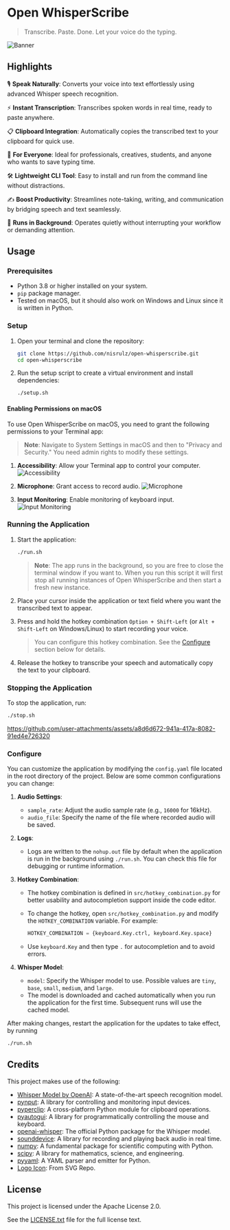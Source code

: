 # Open WhisperScribe

> Transcribe. Paste. Done. Let your voice do the typing.

![Banner](./assets/github_banner.jpg)

## Highlights

🎙️ **Speak Naturally**: Converts your voice into text effortlessly using advanced Whisper speech recognition.

⚡ **Instant Transcription**: Transcribes spoken words in real time, ready to paste anywhere.

📋 **Clipboard Integration**: Automatically copies the transcribed text to your clipboard for quick use.

💼 **For Everyone**: Ideal for professionals, creatives, students, and anyone who wants to save typing time.

🛠️ **Lightweight CLI Tool**: Easy to install and run from the command line without distractions.

✍️ **Boost Productivity**: Streamlines note-taking, writing, and communication by bridging speech and text seamlessly.

🌙 **Runs in Background**: Operates quietly without interrupting your workflow or demanding attention.

## Usage

### Prerequisites

- Python 3.8 or higher installed on your system.
- `pip` package manager.
- Tested on macOS, but it should also work on Windows and Linux since it is written in Python.

### Setup

1. Open your terminal and clone the repository:

   ```bash
   git clone https://github.com/nisrulz/open-whisperscribe.git
   cd open-whisperscribe
   ```

2. Run the setup script to create a virtual environment and install dependencies:

   ```bash
   ./setup.sh
   ```

#### Enabling Permissions on macOS

To use Open WhisperScribe on macOS, you need to grant the following permissions to your Terminal app:

> **Note**: Navigate to System Settings in macOS and then to "Privacy and Security." You need admin rights to modify these settings.

1. **Accessibility**: Allow your Terminal app to control your computer.
   ![Accessibility](./assets/sc_1.png)

2. **Microphone**: Grant access to record audio.
   ![Microphone](./assets/sc_1.png)

3. **Input Monitoring**: Enable monitoring of keyboard input.
   ![Input Monitoring](./assets/sc_1.png)

### Running the Application

1. Start the application:

   ```bash
   ./run.sh
   ```

   > **Note**:
   > The app runs in the background, so you are free to close the terminal window if you want to.
   > When you run this script it will first stop all running instances of Open WhisperScribe and then start a fresh new instance.

2. Place your cursor inside the application or text field where you want the transcribed text to appear.

3. Press and hold the hotkey combination `Option + Shift-Left` (or `Alt + Shift-Left` on Windows/Linux) to start recording your voice.

   > You can configure this hotkey combination. See the [Configure](#configure) section below for details.

4. Release the hotkey to transcribe your speech and automatically copy the text to your clipboard.

### Stopping the Application

To stop the application, run:

```bash
./stop.sh
```

https://github.com/user-attachments/assets/a8d6d672-941a-417a-8082-91ed4e726320

### Configure

You can customize the application by modifying the `config.yaml` file located in the root directory of the project. Below are some common configurations you can change:

1. **Audio Settings**:

   - `sample_rate`: Adjust the audio sample rate (e.g., `16000` for 16kHz).
   - `audio_file`: Specify the name of the file where recorded audio will be saved.

2. **Logs**:

   - Logs are written to the `nohup.out` file by default when the application is run in the background using `./run.sh`.
     You can check this file for debugging or runtime information.

3. **Hotkey Combination**:

   - The hotkey combination is defined in `src/hotkey_combination.py` for better usability and autocompletion support inside the code editor.
   - To change the hotkey, open `src/hotkey_combination.py` and modify the `HOTKEY_COMBINATION` variable. For example:

     ```python
     HOTKEY_COMBINATION = {keyboard.Key.ctrl, keyboard.Key.space}
     ```

   - Use `keyboard.Key` and then type `.` for autocompletion and to avoid errors.

4. **Whisper Model**:

   - `model`: Specify the Whisper model to use. Possible values are `tiny`, `base`, `small`, `medium`, and `large`.
   - The model is downloaded and cached automatically when you run the application for the first time. Subsequent runs will use the cached model.

After making changes, restart the application for the updates to take effect, by running

```bash
./run.sh
```

## Credits

This project makes use of the following:

- [Whisper Model by OpenAI](https://openai.com/research/whisper): A state-of-the-art speech recognition model.
- [pynput](https://pynput.readthedocs.io/en/latest/): A library for controlling and monitoring input devices.
- [pyperclip](https://github.com/asweigart/pyperclip): A cross-platform Python module for clipboard operations.
- [pyautogui](https://pyautogui.readthedocs.io/en/latest/): A library for programmatically controlling the mouse and keyboard.
- [openai-whisper](https://github.com/openai/whisper): The official Python package for the Whisper model.
- [sounddevice](https://python-sounddevice.readthedocs.io/): A library for recording and playing back audio in real time.
- [numpy](https://numpy.org/): A fundamental package for scientific computing with Python.
- [scipy](https://scipy.org/): A library for mathematics, science, and engineering.
- [pyyaml](https://pyyaml.org/): A YAML parser and emitter for Python.
- [Logo Icon](https://www.svgrepo.com/svg/404638/mic-microphone-record-sound): From SVG Repo.

## License

This project is licensed under the Apache License 2.0.

See the [LICENSE.txt](./LICENSE.txt) file for the full license text.
